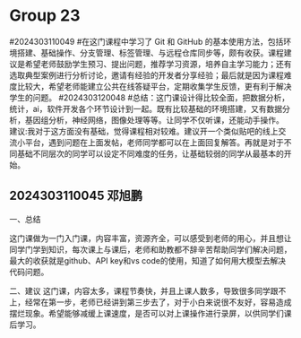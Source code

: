 # Group 23
#2024303110049
#在这门课程中学习了 Git 和 GitHub 的基本使用方法，包括环境搭建、基础操作、分支管理、标签管理、与远程仓库同步等，颇有收获。课程建议是希望老师鼓励学生预习、提出问题，推荐学习资源，培养自主学习能力；还有选取典型案例进行分析讨论，邀请有经验的开发者分享经验；最后就是因为课程难度比较大，希望老师能建立公共在线答疑平台，定期收集学生反馈，更有利于解决学生的问题。
#2024303120048
#总结：这门课设计得比较全面，把数据分析，统计，ai，软件开发各个环节设计到一起。既有比较基础的环境搭建，又有数据分析，基因组分析，神经网络，图像处理等等。让同学不仅听课，还能动手操作。
建议:我对于这方面没有基础，觉得课程相对较难。建议开一个类似贴吧的线上交流小平台，遇到问题在上面发帖，老师同学都可以在上面回复解答。再就是对于不同基础不同层次的同学可以设定不同难度的任务，让基础较弱的同学从最基本的开始。

 ## 2024303110045 邓旭鹏
 
 一、总结

 这门课做为一门入门课，内容丰富，资源齐全，可以感受到老师的用心，并且想让同学门学到知识，每次课上与课后，老师和助教都不辞辛苦帮助同学们解决问题，最大的收获就是github、API key和vs code的使用，知道了如何用大模型去解决代码问题。
 
 二、建议
 这门课，内容太多，课程节奏快，并且上课人数多，导致很多同学跟不上，经常在第一步，老师已经讲到第三步去了，对于小白来说很不友好，容易造成摆烂现象。希望能够减缓上课速度，是否可以对上课操作进行录屏，以供同学们课后学习。

